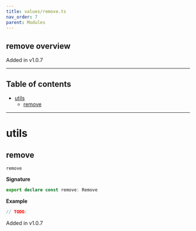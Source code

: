 ```yaml
---
title: values/remove.ts
nav_order: 7
parent: Modules
---
```


## remove overview

Added in v1.0.7

---

<h2 class="text-delta">Table of contents</h2>

- [utils](#utils)
  - [remove](#remove)

---

# utils

## remove

`remove`

**Signature**

```ts
export declare const remove: Remove
```

**Example**

```ts
// TODO;
```

Added in v1.0.7
